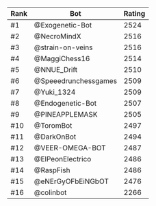 Rank|Bot|Rating
---|---|---
#1|@Exogenetic-Bot|2524
#2|@NecroMindX|2516
#3|@strain-on-veins|2516
#4|@MaggiChess16|2514
#5|@NNUE_Drift|2510
#6|@Speeedrunchessgames|2509
#7|@Yuki_1324|2509
#8|@Endogenetic-Bot|2507
#9|@PINEAPPLEMASK|2505
#10|@ToromBot|2497
#11|@DarkOnBot|2494
#12|@VEER-OMEGA-BOT|2487
#13|@ElPeonElectrico|2486
#14|@RaspFish|2486
#15|@eNErGyOFbEiNGbOT|2476
#16|@colinbot|2266
